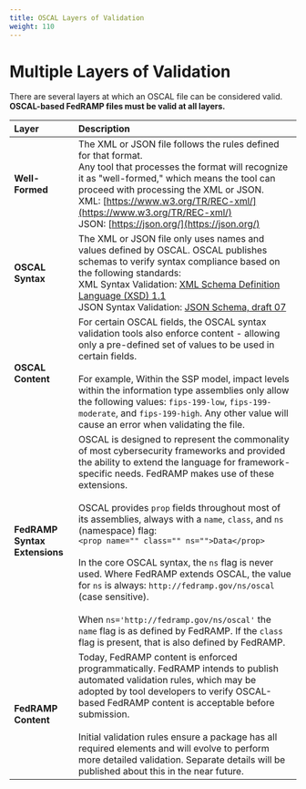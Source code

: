 ```yaml
---
title: OSCAL Layers of Validation
weight: 110
---
```

# Multiple Layers of Validation

There are several layers at which an OSCAL file can be considered
valid.
**OSCAL-based FedRAMP files must be valid at all layers.**

|**Layer**|**Description**|
| :-- | :-- |
|**Well-Formed**|The XML or JSON file follows the rules defined for that format. <br /> Any tool that processes the format will recognize it as "well-formed," which means the tool can proceed with processing the XML or JSON. <br /> XML: [https://www.w3.org/TR/REC-xml/](https://www.w3.org/TR/REC-xml/) <br /> JSON: [https://json.org/](https://json.org/)|
|**OSCAL Syntax**|The XML or JSON file only uses names and values defined by OSCAL.  OSCAL publishes schemas to verify syntax compliance based on the following standards: <br /> XML Syntax Validation: [XML Schema Definition Language (XSD) 1.1](https://www.w3.org/TR/xmlschema11-1/) <br /> JSON Syntax Validation: [JSON Schema, draft 07](https://json-schema.org/)|
|**OSCAL Content**| For certain OSCAL fields, the OSCAL syntax validation tools also enforce content - allowing only a pre-defined set of values to be used in certain fields. <br /><br /> For example, Within the SSP model, impact levels within the information type assemblies only allow the following values: `fips-199-low`, `fips-199-moderate`, and `fips-199-high`. Any other value will cause an error when validating the file.|
|**FedRAMP Syntax Extensions**    | OSCAL is designed to represent the commonality of most cybersecurity frameworks and provided the ability to extend the language for framework-specific needs. FedRAMP makes use of these extensions. <br /><br />OSCAL provides `prop` fields throughout most of its assemblies, always with a `name`, `class`, and `ns` (namespace) flag: <br /> `<prop name="" class="" ns="">Data</prop>` <br /><br /> In the core OSCAL syntax, the `ns` flag is never used. Where FedRAMP extends OSCAL, the value for `ns` is always: `http://fedramp.gov/ns/oscal` (case sensitive). <br /><br /> When `ns='http://fedramp.gov/ns/oscal'` the `name` flag is as defined by FedRAMP. If the `class` flag is present, that is also defined by FedRAMP.|
|**FedRAMP Content**| Today, FedRAMP content is enforced programmatically. FedRAMP intends to publish automated validation rules, which may be adopted by tool developers to verify OSCAL-based FedRAMP content is acceptable before submission. <br /><br />Initial validation rules ensure a package has all required elements and will evolve to perform more detailed validation. Separate details will be published about this in the near future.|


